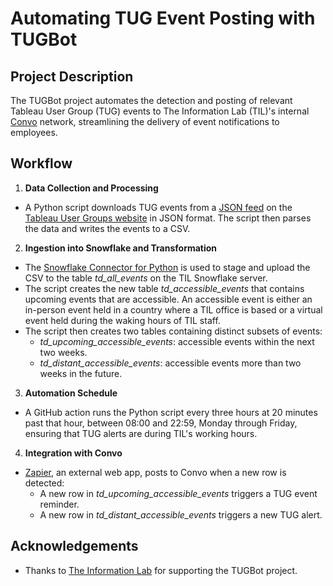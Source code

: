 # Automating TUG Event Posting with TUGBot

## Project Description
The TUGBot project automates the detection and posting of relevant Tableau User Group (TUG) events to The Information Lab (TIL)'s internal [Convo](https://www.convo.com/ "Convo Platform Website") network, streamlining the delivery of event notifications to employees.

## Workflow
1. **Data Collection and Processing**
* A Python script downloads TUG events from a [JSON feed](https://usergroups.tableau.com/api/event/?fields=id,title,description_short,picture,chapter,city,start_date,url,relative_url,video_url,event_type_title,event_type_logo,tags,allows_cohosting&status=Published "TUG Events JSON Feed") on the [Tableau User Groups website](https://usergroups.tableau.com/ "Tableau User Groups Website") in JSON format. The script then parses the data and writes the events to a CSV.
2. **Ingestion into Snowflake and Transformation**
* The [Snowflake Connector for Python](https://docs.snowflake.com/en/developer-guide/python-connector/python-connector "Snowflake Connector Documentation") is used to stage and upload the CSV to the table *td_all_events* on the TIL Snowflake server.
* The script creates the new table *td_accessible_events* that contains upcoming events that are accessible. An accessible event is either an in-person event held in a country where a TIL office is based or a virtual event held during the waking hours of TIL staff.
* The script then creates two tables containing distinct subsets of events:
  * *td_upcoming_accessible_events*: accessible events within the next two weeks.
  * *td_distant_accessible_events*: accessible events more than two weeks in the future.
3. **Automation Schedule**
* A GitHub action runs the Python script every three hours at 20 minutes past that hour, between 08:00 and 22:59, Monday through Friday, ensuring that TUG alerts are during TIL's working hours.
4. **Integration with Convo**
* [Zapier](https://zapier.com/ "Zapier Website"), an external web app, posts to Convo when a new row is detected:
  * A new row in *td_upcoming_accessible_events* triggers a TUG event reminder.
  * A new row in *td_distant_accessible_events* triggers a new TUG alert.
## Acknowledgements
* Thanks to [The Information Lab](https://www.theinformationlab.co.uk/ "The Information Lab Website") for supporting the TUGBot project.
